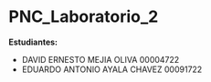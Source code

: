 # PNC_Laboratorio_2
**Estudiantes:**
- DAVID ERNESTO MEJIA OLIVA 00004722
- EDUARDO ANTONIO AYALA CHAVEZ 00091722

